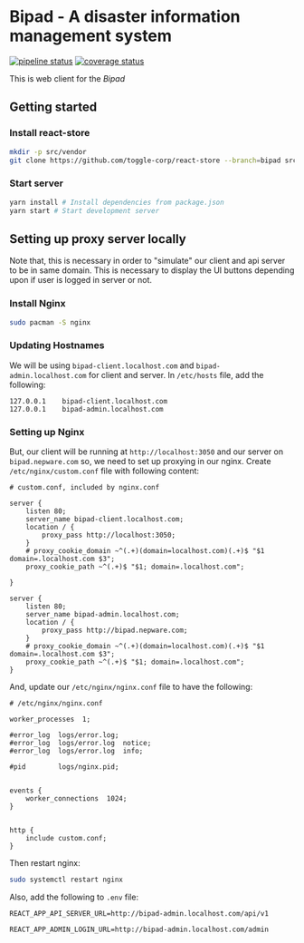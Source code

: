 # Bipad - A disaster information management system

[![pipeline status](https://gitlab.com/bipad/client/badges/develop/pipeline.svg)](https://gitlab.com/bipad/client/commits/develop) [![coverage status](https://gitlab.com/bipad/client/badges/develop/coverage.svg)](https://gitlab.com/bipad/client/commits/develop)



This is web client for the *Bipad*


## Getting started

### Install react-store
```bash
mkdir -p src/vendor
git clone https://github.com/toggle-corp/react-store --branch=bipad src/vendor/react-store
```

### Start server
```bash
yarn install # Install dependencies from package.json
yarn start # Start development server
```


## Setting up proxy server locally
Note that, this is necessary in order to "simulate" our client and api server to be in same domain.
This is necessary to display the UI buttons depending upon if user is logged in server or not.

### Install Nginx
```bash
sudo pacman -S nginx
```

### Updating Hostnames
We will be using `bipad-client.localhost.com` and `bipad-admin.localhost.com` for client and server.
In `/etc/hosts` file, add the following:

```
127.0.0.1    bipad-client.localhost.com
127.0.0.1    bipad-admin.localhost.com
```

### Setting up Nginx
But, our client will be running at `http://localhost:3050` and our server on `bipad.nepware.com` so, we need to set up proxying in our nginx.
Create `/etc/nginx/custom.conf` file with following content:
```
# custom.conf, included by nginx.conf

server {
    listen 80;
    server_name bipad-client.localhost.com;
    location / {
        proxy_pass http://localhost:3050;
    }
    # proxy_cookie_domain ~^(.+)(domain=localhost.com)(.+)$ "$1 domain=.localhost.com $3";
    proxy_cookie_path ~^(.+)$ "$1; domain=.localhost.com";

}

server {
    listen 80;
    server_name bipad-admin.localhost.com;
    location / {
        proxy_pass http://bipad.nepware.com;
    }
    # proxy_cookie_domain ~^(.+)(domain=localhost.com)(.+)$ "$1 domain=.localhost.com $3";
    proxy_cookie_path ~^(.+)$ "$1; domain=.localhost.com";
}
```

And, update our `/etc/nginx/nginx.conf` file to have the following:
```
# /etc/nginx/nginx.conf

worker_processes  1;

#error_log  logs/error.log;
#error_log  logs/error.log  notice;
#error_log  logs/error.log  info;

#pid        logs/nginx.pid;


events {
    worker_connections  1024;
}


http {
    include custom.conf;
}
```
Then restart nginx:
```bash
sudo systemctl restart nginx
```

Also, add the following to `.env` file:
```
REACT_APP_API_SERVER_URL=http://bipad-admin.localhost.com/api/v1

REACT_APP_ADMIN_LOGIN_URL=http://bipad-admin.localhost.com/admin
```

